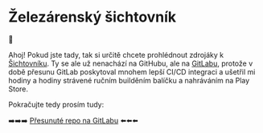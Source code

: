 # Železárenský šichtovník

👋

Ahoj! Pokud jste tady, tak si určitě chcete prohlédnout zdrojáky k [Šichtovníku][play]. Ty se ale už nenachází na GitHubu, ale na [GitLabu][gitlab], protože v době přesunu GitLab poskytoval mnohem lepší CI/CD integraci a ušetřil mi hodiny a hodiny strávené ručním builděním balíčku a nahráváním na Play Store.

Pokračujte tedy prosím tudy: 

➡️➡️➡️ [Přesunuté repo na GitLabu][gitlab] ⬅️⬅️⬅️

[play]: https://play.google.com/store/apps/details?id=cz.tomaszelina.sichtovnik&hl=cs
[gitlab]: https://gitlab.com/zelitomas/sichtovnik

